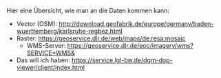 Hier eine Übersicht, wie man an die Daten kommen kann:

- Vector (OSM): http://download.geofabrik.de/europe/germany/baden-wuerttemberg/karlsruhe-regbez.html
- Raster: https://geoservice.dlr.de/web/maps/de:resa:mosaic
  - WMS-Server: https://geoservice.dlr.de/eoc/imagery/wms?SERVICE=WMS&
- Das will ich haben: https://service.lgl-bw.de/dgm-dop-viewer/client/index.html
